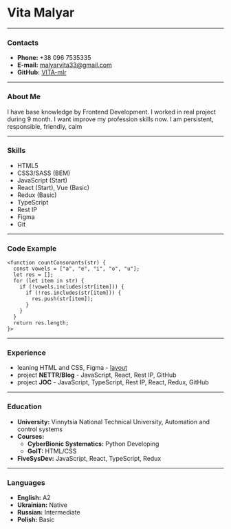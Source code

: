 # Vita Malyar
***
### Contacts

+ __Phone:__ +38 096 7535335
+ __E-mail:__ malyarvita33@gmail.com
+ __GitHub:__ [VITA-mlr](https://github.com/VITA-mlr "my profile")

***

### About Me

I have base knowledge by Frontend Development. I worked in real project during 9 month. I want improve my profession skills now.
I am persistent, responsible, friendly, calm

***

### Skills

+ HTML5
+ CSS3/SASS (BEM)
+ JavaScript (Start)
+ React (Start), Vue (Basic)
+ Redux (Basic)
+ TypeScript
+ Rest IP
+ Figma
+ Git

***

### Code Example

    <function countConsonants(str) {
      const vowels = ["a", "e", "i", "o", "u"];
      let res = [];
      for (let item in str) {
        if (!vowels.includes(str[item])) {
          if (!res.includes(str[item])) {
            res.push(str[item]);
          }
        }
      }
      return res.length;
    }>

***

### Experience

+ leaning HTML and CSS, Figma - [layout](https://vita-mlr.github.io/goit-markup-hw-08/index.html)
+ project __NETTR/Blog__ - JavaScript, React, Rest IP, GitHub
+ project __JOC__ - JavaScript, TypeScript, Rest IP, React, Redux, GitHub

***

### Education

+ __University:__ Vinnytsia National Technical University, Automation and control systems
+ __Courses:__
    + __CyberBionic Systematics:__ Python Developing
    + __GoIT:__ HTML/CSS
+ __FiveSysDev:__ JavaScript, React, TypeScript, Redux

***

### Languages

+ __English:__ A2
+ __Ukrainian:__ Native
+ __Russian:__ Intermediate
+ __Polish:__ Basic
